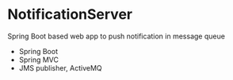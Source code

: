 # NotificationServer
 Spring Boot based web app to push notification in message queue
 
 * Spring Boot
 * Spring MVC
 * JMS publisher, ActiveMQ
